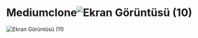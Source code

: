 # Mediumclone![Ekran Görüntüsü (10)](https://user-images.githubusercontent.com/120201190/211383488-29a20a23-1ba9-4268-a800-c3345ba45a0d.png)
![Ekran Görüntüsü (11)](https://user-images.githubusercontent.com/120201190/211383496-36b2bc78-71ad-4254-8736-dba4b8f71fe5.png)
